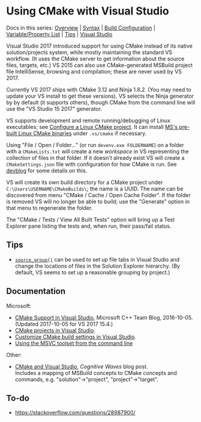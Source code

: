 Using CMake with Visual Studio
==============================

Docs in this series: [Overview](README.md)
| [Syntax](syntax.md)
| [Build Configuration](config.md)
| [Variable/Property List](varproplist.md)
| [Tips](tips.md)
| [Visual Studio](visualstudio.md)

Visual Studio 2017 introduced support for using CMake instead of its
native solution/projects system, while mostly maintaining the standard
VS workflow. (It uses the CMake server to get information about the
source files, targets, etc.) VS 2015 can also use CMake-generated
MSBuild project file IntelliSense, browsing and compilation; these are
never used by VS 2017.

Currently VS 2017 ships with CMake 3.12 and Ninja 1.8.2. (You may need
to update your VS install to get these versions). VS selects the Ninja
generator by by default (it supports others), though CMake from the
command line will use the "VS Studio 15 2017" generator.

VS supports development and remote running/debugging of Linux
executables; see [Configure a Linux CMake project][vs-linux]. It can
install [MS's pre-built Linux CMake binaries][ms-cmakebin] under
`.vs/cmake` if necessary.

Using "File / Open / Folder..." (or run `devenv.exe FOLDERNAME`) on a
folder with a `CMakeLists.txt` will create a new _workspace_ in VS
representing the collection of files in that folder. If it doesn't
already exist VS will create a `CMakeSettings.json` file with
configuration for how CMake is run. See [devblog] for some details on
this.

VS will create its own build directory for a CMake project under
`C:\Users\USERNAME\CMakeBuilds\`; the name is a UUID. The name can be
discovered from menu "CMake / Cache / Open Cache Folder". If the folder
is removed VS will no longer be able to build; use the "Generate" option
in that menu to regenerate the folder.

The "CMake / Tests / View All Built Tests" option will bring up a Test
Explorer pane listing the tests and, when run, their pass/fail status.


Tips
----

- [`source_group()`] can be used to set up file tabs in Visual Studio
  and change the locations of files in the Solution Explorer
  hierarchy. (By default, VS seems to set up a reasonable grouping by
  project.)


Documentation
-------------

Microsoft:
- [CMake Support in Visual Studio][devblog], Microsoft C++ Team Blog,
  2016-10-05. (Updated 2017-10-05 for VS 2017 15.4.)
- [CMake projects in Visual Studio][vs-cmake].
- [Customize CMake build settings in Visual Studio][vs-settings].
- [Using the MSVC toolset from the command line][vc-cmdline]

Other:
- [CMake and Visual Studio][cogwave], _Cognitive Waves_ blog post.  
  Includes a mapping of MSBuild concepts to CMake concepts and
  commands, e.g. "solution"→"project", "project"→"target".



To-do
-----

* <https://stackoverflow.com/questions/28987900/>


<!-------------------------------------------------------------------->
[devblog]: https://devblogs.microsoft.com/cppblog/cmake-support-in-visual-studio/
[ms-cmakebin]: https://github.com/Microsoft/CMake/releases
[vc-cmdline]: https://docs.microsoft.com/en-us/cpp/build/building-on-the-command-line?
[vs-cmake]: https://docs.microsoft.com/en-us/cpp/build/cmake-projects-in-visual-studio
[vs-linux]: https://docs.microsoft.com/en-us/cpp/linux/cmake-linux-project
[vs-settings]: https://docs.microsoft.com/en-us/cpp/ide/customize-cmake-settings

[cogwave]: https://cognitivewaves.wordpress.com/cmake-and-visual-studio/

[`source_group()`]: https://cmake.org/cmake/help/v3.14/command/source_group.html
